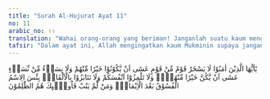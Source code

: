 ```yaml
---
title: "Surah Al-Hujurat Ayat 11"
no: 11
arabic_no: ١١
translation: "Wahai orang-orang yang beriman! Janganlah suatu kaum mengolok-olok kaum yang lain (karena) boleh jadi mereka (yang diperolok-olokkan) lebih baik dari mereka (yang mengolok-olok) dan jangan pula perempuan-perempuan (mengolok-olokkan) perempuan lain (karena) boleh jadi perempuan (yang diperolok-olokkan) lebih baik dari perempuan (yang mengolok-olok). Janganlah kamu saling mencela satu sama lain dan janganlah saling memanggil dengan gelar-gelar yang buruk. Seburuk-buruk panggilan adalah (panggilan) yang buruk (fasik) setelah beriman. Dan barangsiapa tidak bertobat, maka mereka itulah orang-orang yang zalim. "
tafsir: "Dalam ayat ini, Allah mengingatkan kaum Mukminin supaya jangan ada suatu kaum mengolok-olokkan kaum yang lain karena boleh jadi, mereka yang diolok-olokkan itu pada sisi Allah jauh lebih mulia dan terhormat dari mereka yang mengolok-olokkan. Demikian pula di kalangan wanita, jangan ada segolongan wanita yang mengolok-olokkan wanita yang lain karena boleh jadi, mereka yang diolok-olokkan itu pada sisi Allah lebih baik dan lebih terhormat dari wanita-wanita yang mengolok-olokkan. Allah melarang kaum mukminin mencela kaum mereka sendiri karena kaum Mukminin semuanya harus dipandang satu tubuh yang diikat dengan kesatuan dan persatuan. Allah melarang pula memanggil dengan panggilan yang buruk seperti panggilan kepada seseorang yang sudah beriman dengan kata-kata: hai fasik, hai kafir, dan sebagainya. Tersebut dalam sebuah hadis riwayat al-Bukhari dan Muslim dari an-Nu'man bin Basyir: Perumpamaan orang-orang mukmin dalam kasih mengasihi dan sayang-menyayangi antara mereka seperti tubuh yang satu; bila salah satu anggota badannya sakit demam, maka badan yang lain merasa demam dan terganggu pula. (Riwayat Muslim dan Ahmad dari an-Nu'man bin Basyir) Sesungguhnya Allah tidak memandang kepada rupamu dan harta kekayaanmu, akan tetapi Ia memandang kepada hatimu dan perbuatanmu. (Riwayat Muslim dari Abu Hurairah) \n\nHadis ini mengandung isyarat bahwa seorang hamba Allah jangan memastikan kebaikan atau keburukan seseorang semata-mata karena melihat kepada amal perbuatannya saja, sebab ada kemungkinan seseorang tampak mengerjakan amal kebajikan, padahal Allah melihat di dalam hatinya ada sifat yang tercela. Sebaliknya pula mungkin ada orang yang kelihatan melakukan suatu yang tampak buruk, akan tetapi Allah melihat dalam hatinya ada rasa penyesalan yang besar yang mendorongnya bertobat dari dosanya. Maka amal perbuatan yang tampak di luar itu, hanya merupakan tanda-tanda saja yang menimbulkan sangkaan yang kuat, tetapi belum sampai ke tingkat meyakinkan. Allah melarang kaum Mukminin memanggil orang dengan panggilan-panggilan yang buruk setelah mereka beriman. Ibnu Jarir meriwayatkan bahwa Ibnu 'Abbas dalam menafsirkan ayat ini, menerangkan bahwa ada seorang laki-laki yang pernah di masa mudanya mengerjakan suatu perbuatan yang buruk, lalu ia bertobat dari dosanya, maka Allah melarang siapa saja yang menyebut-nyebut lagi keburukannya di masa yang lalu, karena hal itu dapat membangkitkan perasaan yang tidak baik. Itu sebabnya Allah melarang memanggil dengan panggilan dan gelar yang buruk. Adapun panggilan yang mengandung penghormatan tidak dilarang, seperti sebutan kepada Abu Bakar dengan as-shiddiq, kepada 'Umar dengan al-Faruq, kepada 'Utsman dengan sebutan dzu an-Nurain, kepada 'Ali dengan Abu Turab, dan kepada Khalid bin al-Walid dengan sebutan Saifullah (pedang Allah). Panggilan yang buruk dilarang untuk diucapkan setelah orangnya beriman karena gelar-gelar untuk itu mengingatkan kepada kedurhakaan yang sudah lewat, dan sudah tidak pantas lagi dilontarkan. Barang siapa tidak bertobat, bahkan terus pula memanggil-manggil dengan gelar-gelar yang buruk itu, maka mereka dicap oleh Allah sebagai orang-orang yang zalim terhadap diri sendiri dan pasti akan menerima konsekuensinya berupa azab dari Allah pada hari Kiamat."
---
```

يٰٓاَيُّهَا الَّذِيْنَ اٰمَنُوْا لَا يَسْخَرْ قَوْمٌ مِّنْ قَوْمٍ عَسٰٓى اَنْ يَّكُوْنُوْا خَيْرًا مِّنْهُمْ وَلَا نِسَاۤءٌ مِّنْ نِّسَاۤءٍ عَسٰٓى اَنْ يَّكُنَّ خَيْرًا مِّنْهُنَّۚ وَلَا تَلْمِزُوْٓا اَنْفُسَكُمْ وَلَا تَنَابَزُوْا بِالْاَلْقَابِۗ بِئْسَ الِاسْمُ الْفُسُوْقُ بَعْدَ الْاِيْمَانِۚ وَمَنْ لَّمْ يَتُبْ فَاُولٰۤىِٕكَ هُمُ الظّٰلِمُوْنَ 